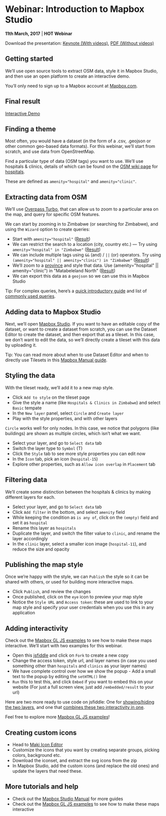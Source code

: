 # Webinar: Introduction to Mapbox Studio

**11th March, 2017** | **HOT Webinar**

Download the presentation: [Keynote (With videos)](), [PDF (Without videos)]()

## Getting started

We’ll use open source tools to extract OSM data, style it in Mapbox Studio, and then use an open platform to create an interactive demo. 

You’ll only need to sign up to a Mapbox account at [Mapbox.com](https://www.mapbox.com/studio/signup/).


## Final result

[Interactive Demo](https://jsfiddle.net/rasagy/bxg8rweq/2/embedded/result/)

## Finding a theme

Most often, you would have a dataset (in the form of a .csv, .geojson or other common geo-based data formats). For this webinar, we’ll start from scratch, and use data from OpenStreetMap.

Find a particular type of data (OSM tags) you want to use. We’ll use hospitals & clinics, details of which can be found on the [OSM wiki page](http://wiki.osm.org/) for [hospitals](http://wiki.openstreetmap.org/wiki/Tag:amenity%3Dhospital).

These are defined as `amenity="hospital"` and `amenity="clinic"`.

## Extracting data from OSM

We’ll use [Overpass Turbo](https://overpass-turbo.eu/), that can allow us to zoom to a particular area on the map, and query for specific OSM features.

We can start by zooming in to Zimbabwe (or searching for Zimbabwe), and using the `Wizard` option to create queries:

- Start with `amenity="hospital"` ([Result](http://overpass-turbo.eu/s/ohs))
- We can restrict the search to a location (city, country etc.) — Try using `amenity="hospital" in "Zimbabwe"` ([Result](http://overpass-turbo.eu/s/oht ))
- We can include multiple tags using `&&` (and) / `||` (or) operators. Try using `(amenity="hospital" || amenity="clinic") in "Zimbabwe"` ([Result](http://overpass-turbo.eu/s/ohu))
- We’ll zoom to a [province](https://www.openstreetmap.org/relation/3336980) and style that data. Use (amenity="hospital" || amenity="clinic") in "Matabeleland North" ([Result](http://overpass-turbo.eu/s/ohq))
- We can export this data as a `geojson` so we can use this in Mapbox Studio

Tip: For complex queries, here’s a [quick introductory guide](https://github.com/mapbox/mapping/wiki/Overpass-Guide) and list of [commonly used queries](https://github.com/mapbox/mapping/wiki/Overpass:-Frequently-used-queries).


## Adding data to Mapbox Studio

Next, we’ll open [Mapbox Studio](https://www.mapbox.com/studio/). If you want to have an editable copy of the dataset, or want to create a dataset from scratch, you can use the Dataset Editor to create the dataset, and then export that as a tileset. In this case, we don’t want to edit the data, so we’ll directly create a tileset with this data by uploading it. 

Tip: You can read more about when to use Dataset Editor and when to directly use Tilesets in this [Mapbox Manual guide](https://www.mapbox.com/help/studio-manual-uploads/).

## Styling the data

With the tileset ready, we’ll add it to a new map style. 

- Click `Add to style` on the tileset page
- Give the style a name (like `Hospitals & Clinics in Zimbabwe`) and select `Basic` tempate
- In the `New layer` panel, select `Circle` and `Create layer`
- Play with the style properties, and with other layers

`Circle` works well for only nodes. In this case, we notice that polygons (like buildings) are shown as multiple circles, which isn’t what we want.

- Select your layer, and go to `Select data` tab
- Switch the layer type to `Symbol` (T)
- Click the `Style` tab to see more style properties you can edit now
- In the `Icon` tab, pick an icon (`hospital-15`)
- Explore other properties, such as `Allow icon overlap` in `Placement` tab

## Filtering data

We’ll create some distinction between the hospitals & clinics by making different layers for each.

- Select your layer, and go to `Select data` tab
- Click `Add filter` in the bottom, and select `amenity` field
- While keeping the condition as `is any of`, click on the `(empty)` field and set it as `hospital`
- Rename this layer as `hospitals`
- Duplicate the layer, and switch the filter value to `clinic`, and rename the layer accordingly
- In the `clinic` layer, select a smaller icon image (`hospital-11`), and reduce the size and opacity

## Publishing the map style

Once we’re happy with the style, we can `Publish` the style so it can be shared with others, or used for building more interactive maps.

- Click `Publish`, and review the changes
- Once published, click on the `eye` icon to preview your map style
- Notice the `Style URL` and `Access token`: these are used to link to your map style and specify your user credentials when you use this in any application


## Adding interactivity

Check out the [Mapbox GL JS examples](https://www.mapbox.com/mapbox-gl-js/examples/) to see how to make these maps interactive. We’ll start with two examples for this webinar.

- Open this [jsfiddle](https://jsfiddle.net/rasagy/sy0j1nqj/) and click on `Fork` to create a new copy
- Change the access token, style url, and layer names (in case you used something other than `hospitals` and `clinics` as your layer names)
- We have complete control over how we show the popup - Add a small text to the popup by editing the `setHTML()` line
- `Run` this to test this, and click `Embed` if you want to embed this on your website (For just a full screen view, just add `/embedded/result` to your url)

Here are two more ready to use code on jsfiddle: One for [showing/hiding the two layers](https://jsfiddle.net/rasagy/xx9cxbzj/), and one that [combines these two interactivity in one](https://jsfiddle.net/rasagy/typo415c/).

Feel free to explore more [Mapbox GL JS examples](https://www.mapbox.com/mapbox-gl-js/examples/)!

## Creating custom icons

- Head to [Maki Icon Editor](https://www.mapbox.com/maki-icons/editor/)
- Customize the icons that you want by creating separate groups, picking colors, background etc.
- Download the iconset, and extract the svg icons from the zip
- In Mapbox Studio, add the custom icons (and replace the old ones) and update the layers that need these.


## More tutorials and help
- Check out the [Mapbox Studio Manual](https://www.mapbox.com/help/studio-manual/) for more guides
- Check out the [Mapbox GL JS examples](https://www.mapbox.com/mapbox-gl-js/examples/) to see how to make these maps interactive
